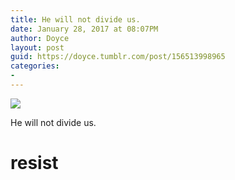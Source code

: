 ```yaml
---
title: He will not divide us.
date: January 28, 2017 at 08:07PM
author: Doyce
layout: post
guid: https://doyce.tumblr.com/post/156513998965
categories:
- 
--- 
```


<img src="https://68.media.tumblr.com/131a09a6c013091a1c5e2c9d1936e4a2/tumblr_okitwwdx1l1qjb4auo1_500.jpg"/> 
 
<p>He will not divide us.</p>

<h1>resist</h1> 
